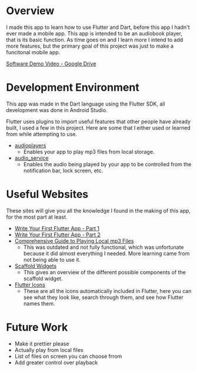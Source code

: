 # Overview

I made this app to learn how to use Flutter and Dart, before this app I hadn't ever made a mobile app.
This app is intended to be an audiobook player, that is its basic function.
As time goes on and I learn more I intend to add more features, but the primary goal of this project was just to make a funcitonal mobile app.

[Software Demo Video - Google Drive](http://youtube.link.goes.here)

# Development Environment

This app was made in the Dart language using the Flutter SDK, all development was done in Android Studio.

Flutter uses plugins to import useful features that other people have already built, I used a few in this project.
Here are some that I either used or learned from while attempting to use.

* [audioplayers](pub.dev/packages/audioplayers)
    * Enables your app to play mp3 files from local storage.
* [audio_service](pub.dev/packages/audio_service)
    * Enables the audio being played by your app to be controlled from the notification bar, lock screen, etc.
  
# Useful Websites

These sites will give you all the knowledge I found in the making of this app, for the most part at least.
* [Write Your First Flutter App - Part 1](https://codelabs.developers.google.com/codelabs/first-flutter-app-pt1#0)
* [Write Your First Flutter App - Part 2](https://codelabs.developers.google.com/codelabs/first-flutter-app-pt2#0)
* [Comprehensive Guide to Playing Local mp3 Files](https://medium.com/@pongpiraupra/a-comprehensive-guide-to-playing-local-mp3-files-with-seek-functionality-in-flutter-7730a453bb1a)
    * This was outdated and not fully functional, which was unfortunate because it did almost everything I needed. More learning came from not being able to use it.
* [Scaffold Widgets](https://medium.flutterdevs.com/know-your-widgets-scaffold-in-flutter-292b8bc1281)
    * This gives an overview of the different possible components of the scaffold widget.
* [Flutter Icons](https://fonts.google.com/icons?selected=Material+Icons&icon.query=play)
    * These are all the icons automatically included in Flutter, here you can see what they look like, search through them, and see how Flutter names them.


# Future Work

* Make it prettier please
* Actually play from local files
* List of files on screen you can choose frrom
* Add greater control over playback
